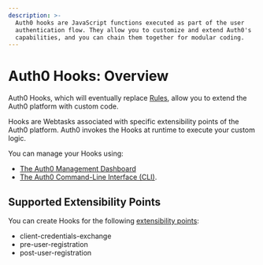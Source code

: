 ```yaml
---
description: >-
  Auth0 hooks are JavaScript functions executed as part of the user
  authentication flow. They allow you to customize and extend Auth0's
  capabilities, and you can chain them together for modular coding.
---
```


# Auth0 Hooks: Overview

Auth0 Hooks, which will eventually replace [Rules](/rules), allow you to extend the Auth0 platform with custom code.

Hooks are Webtasks associated with specific extensibility points of the Auth0 platform. Auth0 invokes the Hooks at runtime to execute your custom logic.

You can manage your Hooks using:

* [The Auth0 Management Dashboard](/auth0-hooks/dashboard)
* [The Auth0 Command-Line Interface (CLI)](/auth0-hooks/cli).

## Supported Extensibility Points

You can create Hooks for the following [extensibility points](/auth0-hooks/extensibility-points):

- client-credentials-exchange
- pre-user-registration
- post-user-registration
